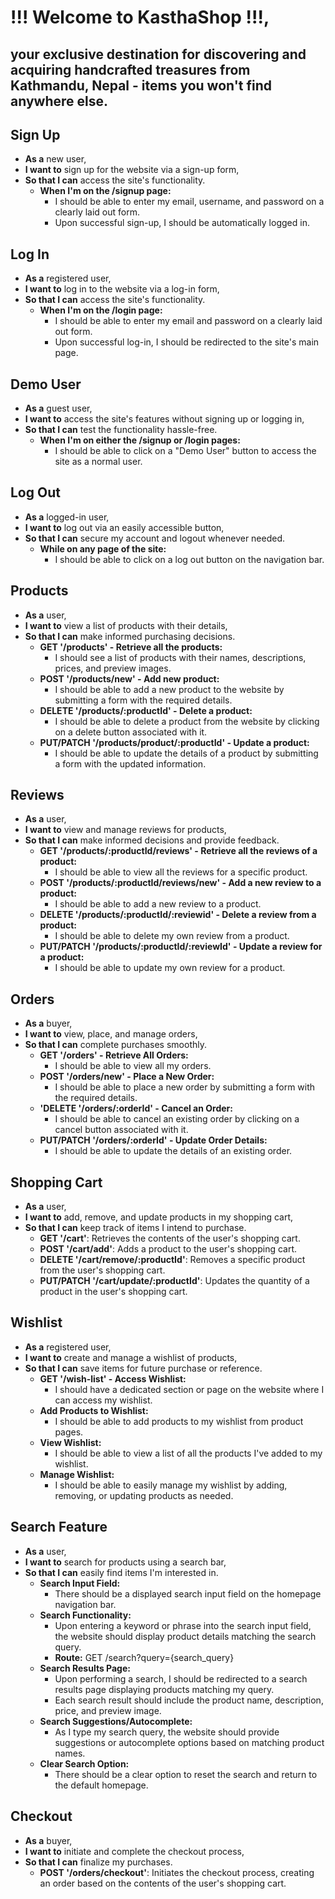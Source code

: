 # !!! Welcome to KasthaShop !!!, 
## your exclusive destination for discovering and acquiring handcrafted treasures from Kathmandu, Nepal - items you won't find anywhere else.

## Sign Up
- **As a** new user,
- **I want to** sign up for the website via a sign-up form,
- **So that I can** access the site's functionality.
  - **When I'm on the /signup page:**
    - I should be able to enter my email, username, and password on a clearly laid out form.
    - Upon successful sign-up, I should be automatically logged in.

## Log In
- **As a** registered user,
- **I want to** log in to the website via a log-in form,
- **So that I can** access the site's functionality.
  - **When I'm on the /login page:**
    - I should be able to enter my email and password on a clearly laid out form.
    - Upon successful log-in, I should be redirected to the site's main page.

## Demo User
- **As a** guest user,
- **I want to** access the site's features without signing up or logging in,
- **So that I can** test the functionality hassle-free.
  - **When I'm on either the /signup or /login pages:**
    - I should be able to click on a "Demo User" button to access the site as a normal user.

## Log Out
- **As a** logged-in user,
- **I want to** log out via an easily accessible button,
- **So that I can** secure my account and logout whenever needed.
  - **While on any page of the site:**
    - I should be able to click on a log out button on the navigation bar.

## Products
- **As a** user,
- **I want to** view a list of products with their details,
- **So that I can** make informed purchasing decisions.
  - **GET '/products' - Retrieve all the products:**
    - I should see a list of products with their names, descriptions, prices, and preview images.
  - **POST '/products/new' - Add new product:**
    - I should be able to add a new product to the website by submitting a form with the required details.
  - **DELETE '/products/:productId' - Delete a product:**
    - I should be able to delete a product from the website by clicking on a delete button associated with it.
  - **PUT/PATCH '/products/product/:productId' - Update a product:**
    - I should be able to update the details of a product by submitting a form with the updated information.

## Reviews
- **As a** user,
- **I want to** view and manage reviews for products,
- **So that I can** make informed decisions and provide feedback.
  - **GET '/products/:productId/reviews' - Retrieve all the reviews of a product:**
    - I should be able to view all the reviews for a specific product.
  - **POST '/products/:productId/reviews/new' - Add a new review to a product:**
    - I should be able to add a new review to a product.
  - **DELETE '/products/:productId/:reviewid' - Delete a review from a product:**
    - I should be able to delete my own review from a product.
  - **PUT/PATCH '/products/:productId/:reviewId' - Update a review for a product:**
    - I should be able to update my own review for a product.

## Orders
- **As a** buyer,
- **I want to** view, place, and manage orders,
- **So that I can** complete purchases smoothly.
  - **GET '/orders' - Retrieve All Orders:**
    - I should be able to view all my orders.
  - **POST '/orders/new' - Place a New Order:**
    - I should be able to place a new order by submitting a form with the required details.
  - **'DELETE '/orders/:orderId' - Cancel an Order:**
    - I should be able to cancel an existing order by clicking on a cancel button associated with it.
  - **PUT/PATCH '/orders/:orderId' - Update Order Details:**
    - I should be able to update the details of an existing order.

## Shopping Cart
- **As a** user,
- **I want to** add, remove, and update products in my shopping cart,
- **So that I can** keep track of items I intend to purchase.
  - **GET '/cart'**: Retrieves the contents of the user's shopping cart.
  - **POST '/cart/add'**: Adds a product to the user's shopping cart.
  - **DELETE '/cart/remove/:productId'**: Removes a specific product from the user's shopping cart.
  - **PUT/PATCH '/cart/update/:productId'**: Updates the quantity of a product in the user's shopping cart.

## Wishlist
- **As a** registered user,
- **I want to** create and manage a wishlist of products,
- **So that I can** save items for future purchase or reference.
  - **GET '/wish-list' - Access Wishlist:**
    - I should have a dedicated section or page on the website where I can access my wishlist.
  - **Add Products to Wishlist:**
    - I should be able to add products to my wishlist from product pages.
  - **View Wishlist:**
    - I should be able to view a list of all the products I've added to my wishlist.
  - **Manage Wishlist:**
    - I should be able to easily manage my wishlist by adding, removing, or updating products as needed.

## Search Feature
- **As a** user,
- **I want to** search for products using a search bar,
- **So that I can** easily find items I'm interested in.
  - **Search Input Field:**
    - There should be a displayed search input field on the homepage navigation bar.
  - **Search Functionality:**
    - Upon entering a keyword or phrase into the search input field, the website should display product details matching the search query.
    - **Route:** GET /search?query={search_query}
  - **Search Results Page:**
    - Upon performing a search, I should be redirected to a search results page displaying products matching my query.
    - Each search result should include the product name, description, price, and preview image.
  - **Search Suggestions/Autocomplete:**
    - As I type my search query, the website should provide suggestions or autocomplete options based on matching product names.
  - **Clear Search Option:**
    - There should be a clear option to reset the search and return to the default homepage.

## Checkout
- **As a** buyer,
- **I want to** initiate and complete the checkout process,
- **So that I can** finalize my purchases.
  - **POST '/orders/checkout'**: Initiates the checkout process, creating an order based on the contents of the user's shopping cart.
